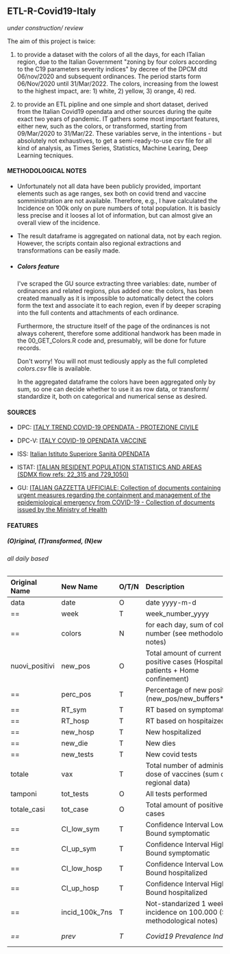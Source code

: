 ## ETL-R-Covid19-Italy
*under construction/ review*

The aim of this project is twice: 

1. to provide a dataset with the colors of all the days, for each ITalian region, due to the Italian Government "zoning by four colors according to the C19 parameters severity indices" by decree of the DPCM dtd 06/nov/2020 and subsequent ordinances. The period starts form 06/Nov/2020 until 31/Mar/2022. The colors, increasing from the lowest to the highest impact, are: 1) white, 2) yellow, 3) orange, 4) red.

2. to provide an ETL pipline and one simple and short dataset, derived from the Italian Covid19 opendata and other sources during the quite exact two years of pandemic. IT gathers some most important features, either new, such as the colors, or transformed, starting from 09/Mar/2020 to 31/Mar/22.
These variables serve, in the intentions - but absolutely not exhaustives, to get a semi-ready-to-use csv file for all kind of analysis, as Times Series, Statistics, Machine Learing, Deep Learning tecniques.


#### **METHODOLOGICAL NOTES**

- Unfortunately not all data have been publicly provided, important elements such as age ranges, sex both on covid trend and vaccine somministration are not available. Therefore, e.g., I have calculated the Incidence on 100k only on pure numbers of total population. It is basicly less precise and it looses al lot of information, but can almost give an overall view of the incidence.

- The result dataframe is aggregated on national data, not by each region. However, the scripts contain also regional extractions and transformations can be easily made.

- #####  **Colors** feature

  I've scraped the GU source extracting three variables: date, number of ordinances and related regions, plus added one: the colors,  has been created manually as it is impossible to automatically detect the colors form the text and associate it to each region, even if by deeper scraping into the full contents and attachments of each ordinance.

  Furthermore, the structure itself of the page of the ordinances is not always coherent, therefore some additional handwork has been made in the 00_GET_Colors.R code and, presumably, will be done for future records.

  Don't worry! You will not must tediously apply as the full completed *colors.csv* file is  available.

  In the aggregated dataframe the colors have been aggregated only by sum, so one can decide whether to use it as row data, or transform/ standardize it, both on categorical and numerical sense as desired.


#### **SOURCES**

- DPC: [ITALY TREND COVID-19 OPENDATA - PROTEZIONE CIVILE](https://github.com/pcm-dpc/COVID-19/blob/master/dati-andamento-covid19-italia.md)

- DPC-V: [ITALY COVID-19 OPENDATA VACCINE](https://github.com/italia/covid19-opendata-vaccini/blob/master/README.md)

- ISS: [Italian Istituto Superiore Sanità OPENDATA](https://www.epicentro.iss.it/coronavirus/sars-cov-2-sorveglianza-dati)

- ISTAT: [ITALIAN RESIDENT POPULATION STATISTICS AND AREAS (SDMX flow refs: 22_315 and 729_1050)](http://dati.istat.it/)

- GU: [ITALIAN GAZZETTA UFFICIALE: Collection of documents containing urgent measures regarding the containment and management of the epidemiological emergency from COVID-19 - Collection of documents issued by the Ministry of Health](https://www.gazzettaufficiale.it/attiAssociati/1?areaNode=17)


#### **FEATURES**
##### **(O)riginal, (T)ransformed, (N)ew**
###### *all daily based*

| Original Name| New Name | O/T/N | Description | Source |
| :----------- | :----------- | :----------- | :------------- | :----------- |
| data | date | O | date yyyy-m-d | == |
| == | week | T | week_number_yyyy | == |
| == | colors | N | for each day, sum of color number (see methodological notes) | GU |
| nuovi_positivi | new_pos | O | Total amount of current positive cases (Hospitalised patients + Home confinement) | DPC |
| == | perc_pos | T | Percentage of new positives (new_pos/new_buffers*100) | DPC |
| == | RT_sym | T | RT based on symptomatics | ISS |
| == | RT_hosp | T | RT based on hospitaized | DPC |
| == | new_hosp | T | New hospitalized | DPC |
| == | new_die | T | New dies | DPC |
| == | new_tests | T | New covid tests | DPC |
| totale | vax | T | Total number of administred dose of vaccines (sum of all regional data)  | DPC-V |
| tamponi | tot_tests | O | All tests performed | DPC |
| totale_casi | tot_case | O | Total amount of positive cases | DPC |
| == | CI_low_sym | T | Confidence Interval Low Bound symptomatic | ISS |
| == | CI_up_sym | T | Confidence Interval High Bound symptomatic | ISS |
| == | CI_low_hosp | T | Confidence Interval Low Bound hospitalized | DPC |
| == | CI_up_hosp | T | Confidence Interval High Bound hospitalized | DPC |
| == | incid_100k_7ns | T | Not-standarized 1 week incidence on 100.000 (See methodological notes) | DPC, ISTAT |
| *==* | *prev* | *T* | *Covid19 Prevalence Index* | *under cosntruction* |

